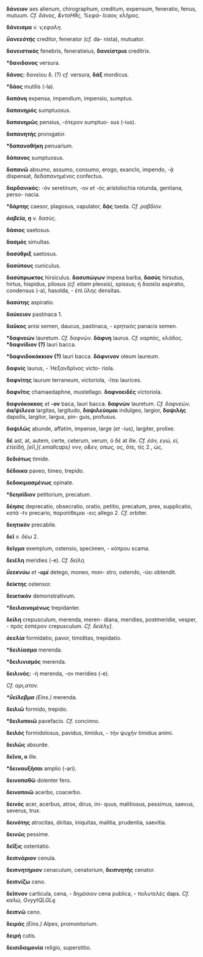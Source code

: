 **δάνειον** aes alienum, chirographum, creditum, expensum, feneratio,
fenus, mutuum. *Cf. δάνος, &ντοΗθς, %εφά- Icaov,* κλῆρος.

**δάνεισμα** *v. ν,εφαλη.*

***ΰανεεότής*** creditor, fenerator *(cf.* da- nista), mutuator.

**δανειστικός** fenebris, feneratieius, **δανείστρια** creditrix.

**\*δανιδανος** versura.

**δάνος:** δανείου δ. (?) *cf.* versura, **δάξ** mordicus.

**\*δάος** mutilis (-la).

**δαπάνη** expensa, impendium, impensio, sumptus.

**δαπανηρός** sumptuosus.

**δαπανηρῶς** pensius, -ότερον sumptuo- sus (-ius).

**δαπανητής** prorogator.

**\*δαπανοθήκη** penuarium.

**δάπανος** sumptuosus.

**δαπανῶ** absumo, assumo, consumo, erogo, exanclo, impendo, -ᾷ
dispensat, δεδαπανημένος confectus.

**δαρδανικός:** -όν seretinum, -ov *et* -ός aristolochia rotunda,
gentiana, perso- nacia.

**\*δάρτης** caesor, plagosus, vapulator, **δᾴς** taeda. *Cf. ραβδίον.*

***όαβεϊα, η** v.* δασύς.

**δάσιος** saetosus.

**δασμός** simultas.

**δασύθριξ** saetosus.

**δασύπους** cuniculus.

**δασύπρωκτος** hirsiculus. **δασυπώγων** impexa barba, **δασύς**
hirsutus, hirtus, hispidus, pilosus *(cf. etiam* pleosis), spissus; ἠ
δασεῖα aspiratio, condensus (-a), hasolda, - έπὶ ὕλης densitas.

**δασύτης** aspiratio.

**δαύκειον** pastinaca 1.

**δαῦκος** anisi semen, daucus, pastinaca, - κρητικός panacis semen.

**\*δαφνεών** lauretum. *Cf.* δαφνών. **δάφνη** laurus. *Cf.* καρπός,
κλάδος. **\*δαφνίδιον (?)** lauri bacca.

**\*δαφνιδοκόκκιον (?)** lauri bacca. **δάφνινον** oleum laureum.

**δαφνίς** laurus, - Ἡεξανδρῖνος victo- rioIa.

**δαφνίτης** laurum terraneum, victoriola, -ῖται laurices.

**δαφνῖτις** chamaedaphne, mustellago. **δαφνοειδἔς** victoriola.

**δαφνόκοκκος** *et **-ov*** baca, lauri bacca. **δαφνών** lauretum.
*Cf. δαφνεών. **όα/ψίλεεα*** largitas, largitudo, **δαψιλεύομαι**
indulgeo, largior, **δαψιλἠς** dapsilis, largitor, largus, pin- guis,
profusus.

**δαψιλῶς** abunde, affatim, impense, large *(et* -ius), largiter,
prolixe.

**δέ** ast, at, autem, certe, ceterum, verum, ὁ δέ at ille. *Cf. έάν,
εγώ, εί, έτίείδή, [eīl,]{.smallcaps} ννν, ο&εν, οπως,* ος, ὅτε, τίς 2.,
ὡς.

**δεδιότως** timide.

**δέδοικα** paveo, timeo, trepido.

**δεδοκιμασμένως** opinate.

**\*δεησίδιον** petitorium, precatum.

**δέησις** deprecatio, obsecratio, oratio, petitio, precatum, prex,
supplicatio, κατὰ -tv precario, παρατίθεμαι -εις allego 2. *Cf.*
orbiter.

**δεητικόν** precabile.

**δεῖ** *v. δέω* 2.

**δεῖγμα** exemplum, ostensio, specimen, - κόπρου scama.

**δειέλη** meridies (-e). *Cf. δείλη.*

***ΰεεκνύω** et **-υμί*** detego, moneo, mon- stro, ostendo, -ύει
obtendit.

**δείκτης** ostensor.

**δεικτικόν** demonstrativum.

**\*δειλαινομένως** trepidanter.

**δείλη** crepusculum, merenda, meren- diana, meridies, postmeridie,
vesper, - πρὸς ἑσπέραν crepusculum. *Cf. δείέλγ].*

***όεελία*** formidatio, pavor, timiditas, trepidatio.

**\*δειλίασμα** merenda.

**\*δειλινισμός** merenda.

**δειλινός:** -ή merenda, -ov meridies (-e).

*Cf. αρι,ατον.*

***\*ΰείλεβμα** (Eins.)* merenda.

**δειλιῶ** formido, trepido.

**\*δειλοποιῶ** pavefacio. *Cf.* concinno.

**δειλός** formidolosus, pavidus, timidus, - τἡν ψυχήν timidus animi.

**δειλῶς** absurde.

**δεῖνα, o** ille.

**\*δειναυξῆσαι** amplio (-ari).

**δεινοπαθῶ** dolenter fero.

**δεινοποιῶ** acerbo, coacerbo.

**δεινός** acer, acerbus, atrox, dirus, ini- quus, malitiosus, pessimus,
saevus, severus, trux.

**δεινότης** atrocitas, diritas, iniquitas, malitia, prudentia,
saevitia.

**δεινῶς** pessime.

**δεῖξις** ostentatio.

**δειπνάριον** cenula.

**δειπνητἡριον** cenaculum, cenatorium, **δειπνητής** cenator.

**δειπνίζω** ceno.

**δεῖπνον** carticula, cena, - δημόσιον cena publica, - πολυτελές daps.
*Cf. καλώ, GvyytQLGLę.*

**δειπνῶ** ceno.

**δειράς** *(Eins.)* Alpes, promontorium.

**δειρή** cutis.

**δεισιδαιμονία** religio, superstitio.
